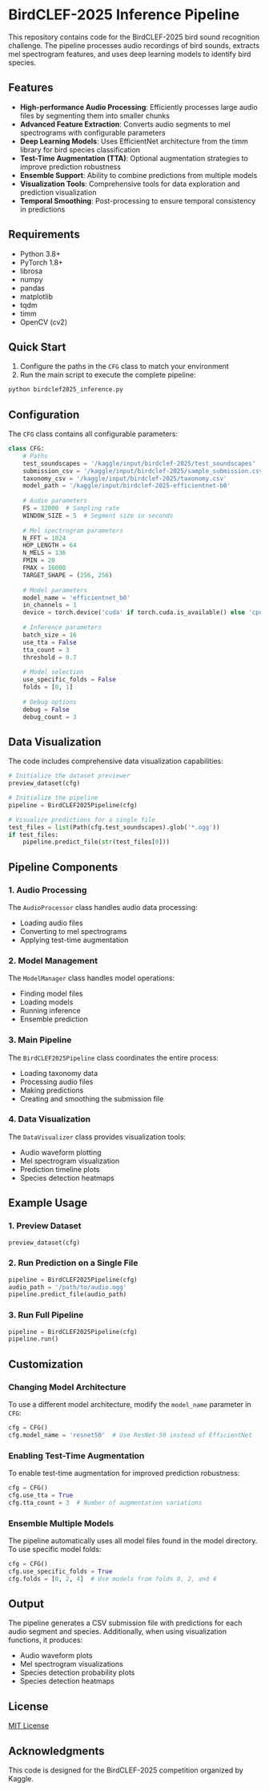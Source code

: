 # BirdCLEF-2025 Inference Pipeline

This repository contains code for the BirdCLEF-2025 bird sound recognition challenge. The pipeline processes audio recordings of bird sounds, extracts mel spectrogram features, and uses deep learning models to identify bird species.

## Features

- **High-performance Audio Processing**: Efficiently processes large audio files by segmenting them into smaller chunks
- **Advanced Feature Extraction**: Converts audio segments to mel spectrograms with configurable parameters
- **Deep Learning Models**: Uses EfficientNet architecture from the timm library for bird species classification
- **Test-Time Augmentation (TTA)**: Optional augmentation strategies to improve prediction robustness
- **Ensemble Support**: Ability to combine predictions from multiple models
- **Visualization Tools**: Comprehensive tools for data exploration and prediction visualization
- **Temporal Smoothing**: Post-processing to ensure temporal consistency in predictions

## Requirements

- Python 3.8+
- PyTorch 1.8+
- librosa
- numpy
- pandas
- matplotlib
- tqdm
- timm
- OpenCV (cv2)

## Quick Start

1. Configure the paths in the `CFG` class to match your environment
2. Run the main script to execute the complete pipeline:

```python
python birdclef2025_inference.py
```

## Configuration

The `CFG` class contains all configurable parameters:

```python
class CFG:
    # Paths
    test_soundscapes = '/kaggle/input/birdclef-2025/test_soundscapes'
    submission_csv = '/kaggle/input/birdclef-2025/sample_submission.csv'
    taxonomy_csv = '/kaggle/input/birdclef-2025/taxonomy.csv'
    model_path = '/kaggle/input/birdclef-2025-efficientnet-b0'
    
    # Audio parameters
    FS = 32000  # Sampling rate
    WINDOW_SIZE = 5  # Segment size in seconds
    
    # Mel spectrogram parameters
    N_FFT = 1024
    HOP_LENGTH = 64
    N_MELS = 136
    FMIN = 20
    FMAX = 16000
    TARGET_SHAPE = (256, 256)
    
    # Model parameters
    model_name = 'efficientnet_b0'
    in_channels = 1
    device = torch.device('cuda' if torch.cuda.is_available() else 'cpu')
    
    # Inference parameters
    batch_size = 16
    use_tta = False
    tta_count = 3
    threshold = 0.7
    
    # Model selection
    use_specific_folds = False
    folds = [0, 1]
    
    # Debug options
    debug = False
    debug_count = 3
```

## Data Visualization

The code includes comprehensive data visualization capabilities:

```python
# Initialize the dataset previewer
preview_dataset(cfg)

# Initialize the pipeline
pipeline = BirdCLEF2025Pipeline(cfg)

# Visualize predictions for a single file
test_files = list(Path(cfg.test_soundscapes).glob('*.ogg'))
if test_files:
    pipeline.predict_file(str(test_files[0]))
```

## Pipeline Components

### 1. Audio Processing

The `AudioProcessor` class handles audio data processing:
- Loading audio files
- Converting to mel spectrograms
- Applying test-time augmentation

### 2. Model Management

The `ModelManager` class handles model operations:
- Finding model files
- Loading models
- Running inference
- Ensemble prediction

### 3. Main Pipeline

The `BirdCLEF2025Pipeline` class coordinates the entire process:
- Loading taxonomy data
- Processing audio files
- Making predictions
- Creating and smoothing the submission file

### 4. Data Visualization

The `DataVisualizer` class provides visualization tools:
- Audio waveform plotting
- Mel spectrogram visualization
- Prediction timeline plots
- Species detection heatmaps

## Example Usage

### 1. Preview Dataset

```python
preview_dataset(cfg)
```

### 2. Run Prediction on a Single File

```python
pipeline = BirdCLEF2025Pipeline(cfg)
audio_path = '/path/to/audio.ogg'
pipeline.predict_file(audio_path)
```

### 3. Run Full Pipeline

```python
pipeline = BirdCLEF2025Pipeline(cfg)
pipeline.run()
```

## Customization

### Changing Model Architecture

To use a different model architecture, modify the `model_name` parameter in `CFG`:

```python
cfg = CFG()
cfg.model_name = 'resnet50'  # Use ResNet-50 instead of EfficientNet
```

### Enabling Test-Time Augmentation

To enable test-time augmentation for improved prediction robustness:

```python
cfg = CFG()
cfg.use_tta = True
cfg.tta_count = 3  # Number of augmentation variations
```

### Ensemble Multiple Models

The pipeline automatically uses all model files found in the model directory. To use specific model folds:

```python
cfg = CFG()
cfg.use_specific_folds = True
cfg.folds = [0, 2, 4]  # Use models from folds 0, 2, and 4
```

## Output

The pipeline generates a CSV submission file with predictions for each audio segment and species. Additionally, when using visualization functions, it produces:

- Audio waveform plots
- Mel spectrogram visualizations
- Species detection probability plots
- Species detection heatmaps

## License

[MIT License](LICENSE)

## Acknowledgments

This code is designed for the BirdCLEF-2025 competition organized by Kaggle.

